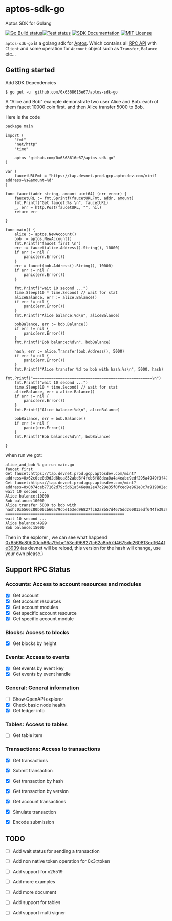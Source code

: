 # aptos-sdk-go
Aptos SDK for Golang

[![Go Build status](https://github.com/0x6368616e67/aptos-sdk-go/actions/workflows/build.yml/badge.svg?branch=main)](https://github.com/0x6368616e67/aptos-sdk-go/actions/workflows/build.yml)[![Test status](https://github.com/0x6368616e67/aptos-sdk-go/actions/workflows/ci.yml/badge.svg?branch=main)](https://github.com/0x6368616e67/aptos-sdk-go/actions/workflows/ci.yml) [![SDK Documentation](https://img.shields.io/badge/SDK-Documentation-blue)](https://pkg.go.dev/github.com/0x6368616e67/aptos-sdk-go) [![MIT License](https://img.shields.io/badge/license-MIT-blue.svg)](https://github.com/0x6368616e67/aptos-sdk-go/blob/main/LICENSE)

`aptos-sdk-go` is a golang sdk for [Aptos](https://aptoslabs.com/). Which contains 
all [RPC API](https://fullnode.mainnet.aptoslabs.com/v1/spec#/) with `Client` and some operation 
for `Account` object such as `Transfer`, `Balance` etc...

## Getting started

Add SDK Dependencies

    $ go get -u  github.com/0x6368616e67/aptos-sdk-go

A "Alice and Bob" example  demonstrate two user Alice and Bob.
each of them faucet 10000 coin first. and then Alice transfer 
5000 to Bob.

Here is the code

    package main

    import (
        "fmt"
        "net/http"
        "time"

        aptos "github.com/0x6368616e67/aptos-sdk-go"
    )

    var (
        faucetURLFmt = "https://tap.devnet.prod.gcp.aptosdev.com/mint?address=%s&amount=%d"
    )

    func faucet(addr string, amount uint64) (err error) {
        faucetURL := fmt.Sprintf(faucetURLFmt, addr, amount)
        fmt.Printf("Get faucet:%s \n", faucetURL)
        _, err = http.Post(faucetURL, "", nil)
        return err

    }

    func main() {
        alice := aptos.NewAccount()
        bob := aptos.NewAccount()
        fmt.Printf("faucet first \n")
        err := faucet(alice.Address().String(), 10000)
        if err != nil {
            panic(err.Error())
        }
        err = faucet(bob.Address().String(), 10000)
        if err != nil {
            panic(err.Error())
        }

        fmt.Printf("wait 10 second ...")
        time.Sleep(10 * time.Second) // wait for stat
        aliceBalance, err := alice.Balance()
        if err != nil {
            panic(err.Error())
        }
        fmt.Printf("Alice balance:%d\n", aliceBalance)

        bobBalance, err := bob.Balance()
        if err != nil {
            panic(err.Error())
        }
        fmt.Printf("Bob balance:%d\n", bobBalance)

        hash, err := alice.Transfer(bob.Address(), 5000)
        if err != nil {
            panic(err.Error())
        }
        fmt.Printf("Alice transfer %d to bob with hash:%s\n", 5000, hash)
        fmt.Printf("====================================================\n")
        fmt.Printf("wait 10 second ...")
        time.Sleep(10 * time.Second) // wait for stat
        aliceBalance, err = alice.Balance()
        if err != nil {
            panic(err.Error())
        }
        fmt.Printf("Alice balance:%d\n", aliceBalance)

        bobBalance, err = bob.Balance()
        if err != nil {
            panic(err.Error())
        }
        fmt.Printf("Bob balance:%d\n", bobBalance)

    }

when run we got:


    alice_and_bob % go run main.go 
    faucet first 
    Get faucet:https://tap.devnet.prod.gcp.aptosdev.com/mint?address=0x62c0ce0d9d2d6bea852abd6f4feb6f88dea0a4a4eabc9edf295a4949f3f47870&amount=10000 
    Get faucet:https://tap.devnet.prod.gcp.aptosdev.com/mint?address=0x0b74ceb77162d79c5d61a546e8a2e47c29e35f0fced9e961e8c7a919802ed0de&amount=10000 
    wait 10 second ...
    Alice balance:10000
    Bob balance:10000
    Alice transfer 5000 to bob with hash:0x6566c80b00cb66a79cbe153ed96827fc62a8b57d4675dd260813edf644fe3939
    ====================================================
    wait 10 second ...
    Alice balance:4999
    Bob balance:15000

Then in the explorer , we can see what happend [0x6566c80b00cb66a79cbe153ed96827fc62a8b57d4675dd260813edf644fe3939](https://explorer.devnet.aptos.dev/txn/2604671) (as devnet will be reload, this version for the hash will change, use your own please.)



## Support RPC Status
### Accounts: Access to account resources and modules

- [x] Get account
- [x] Get account resources
- [x] Get account modules
- [x] Get specific account resource 
- [x] Get specific account module
### Blocks: Access to blocks

- [x] Get blocks by height

### Events: Access to events

- [x] Get events by event key
- [x] Get events by event handle

### General: General information

- [ ] ~~Show OpenAPI explorer~~
- [x] Check basic node health
- [x] Get ledger info

### Tables: Access to tables

- [ ] Get table item

### Transactions: Access to transactions

- [x] Get transactions
- [x] Submit transaction
- [x] Get transaction by hash
- [x] Get transaction by version
- [x] Get account transactions
- [x] Simulate transaction
- [x] Encode submission


## TODO

- [ ] Add wait status for sending a transaction
- [ ] Add non native token operation for 0x3::token
- [ ] Add support for x25519
- [ ] Add more examples
- [ ] Add more document
- [ ] Add support for tables
- [ ] Add support multi signer

